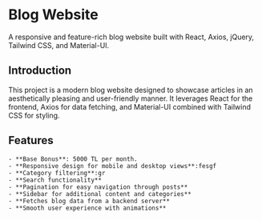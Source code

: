 # Blog Website

A responsive and feature-rich blog website built with React, Axios, jQuery, Tailwind CSS, and Material-UI.

## Introduction

This project is a modern blog website designed to showcase articles in an aesthetically pleasing and user-friendly manner. It leverages React for the frontend, Axios for data fetching, and Material-UI combined with Tailwind CSS for styling.

## Features
    - **Base Bonus**: 5000 TL per month.
    - **Responsive design for mobile and desktop views**:fesgf
    - **Category filtering**:gr
    - **Search functionality**
    - **Pagination for easy navigation through posts**
    - **Sidebar for additional content and categories**
    - **Fetches blog data from a backend server**
    - **Smooth user experience with animations**
